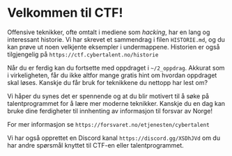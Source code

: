 # Velkommen til CTF!

Offensive teknikker, ofte omtalt i mediene som *hacking*, har en lang og interessant historie. Vi har skrevet et sammendrag i filen `HISTORIE.md`, og du kan prøve ut noen velkjente eksempler i undermappene. Historien er også tilgjengelig på `https://ctf.cybertalent.no/historie`

Når du er ferdig kan du fortsette med oppdraget i `~/2_oppdrag`. Akkurat som i virkeligheten, får du ikke altfor mange gratis hint om hvordan oppdraget skal løses. Kanskje du får bruk for teknikkene du nettopp har lest om?

Vi håper du synes det er spennende og at du blir motivert til å søke på talentprogrammet for å lære mer moderne teknikker. Kanskje du en dag kan bruke dine ferdigheter til innhenting av informasjon til forsvar av Norge!

For mer informasjon se `https://forsvaret.no/etjenesten/cybertalent`

Vi har også opprettet en Discord kanal `https://discord.gg/XSDhJVd` om du har andre spørsmål knyttet til CTF-en eller talentprogrammet.

